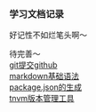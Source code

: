 ### 学习文档记录
好记性不如烂笔头啊～

待完善～  
[git提交github](https://github.com/zhangwen0424/Apis/blob/master/github-commit.md)  
[markdown基础语法](https://github.com/zhangwen0424/Apis/blob/master/markdown.md)  
[package.json的生成](https://github.com/zhangwen0424/Apis/blob/master/package_json.md)  
[tnvm版本管理工具](https://github.com/zhangwen0424/Apis/blob/master/tnvm.md)  


<!-- [vue-router]('https://github.com/zhangwen0424/Apis/blob/master/vue-router.md')   -->